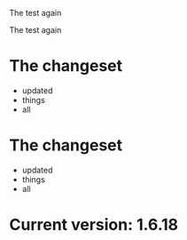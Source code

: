 The test again

The test again

The changeset
===========
- updated
- things
- all

The changeset
===========
- updated
- things
- all





Current version: 1.6.18
=========================
